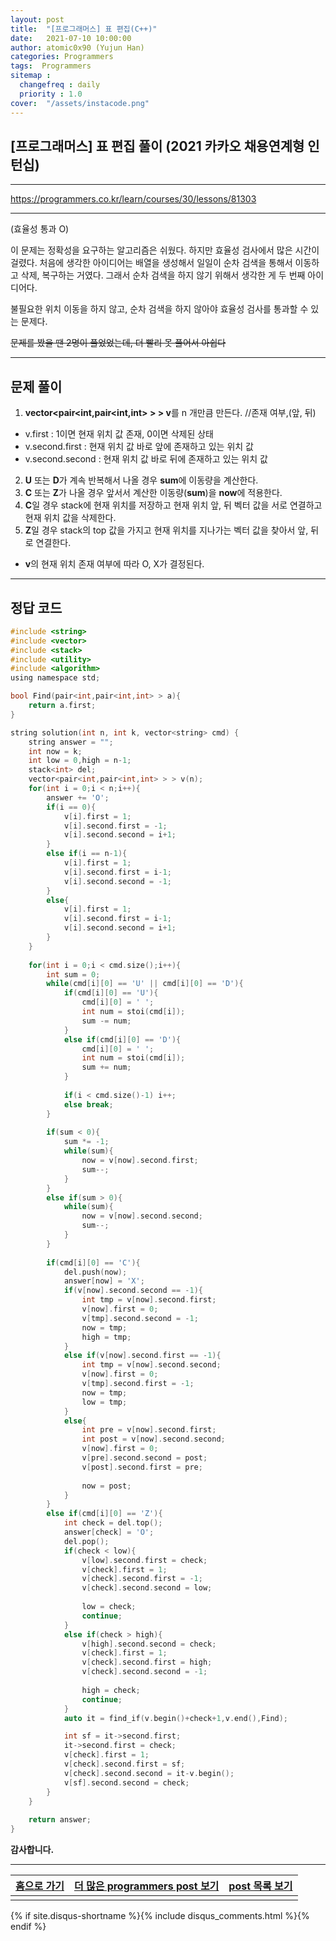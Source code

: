 ```yaml
---
layout: post
title:  "[프로그래머스] 표 편집(C++)"
date:   2021-07-10 10:00:00
author: atomic0x90 (Yujun Han)
categories: Programmers
tags:  Programmers
sitemap :
  changefreq : daily
  priority : 1.0
cover:  "/assets/instacode.png"
---
```


## [프로그래머스] 표 편집 풀이 (2021 카카오 채용연계형 인턴십)

---

<https://programmers.co.kr/learn/courses/30/lessons/81303>

---

(효율성 통과 O)

이 문제는 정확성을 요구하는 알고리즘은 쉬웠다. 하지만 효율성 검사에서 많은 시간이 걸렸다. 처음에 생각한 아이디어는 배열을 생성해서 일일이 순차 검색을 통해서 이동하고 삭제, 복구하는 거였다. 그래서 순차 검색을 하지 않기 위해서 생각한 게 두 번째 아이디어다.

불필요한 위치 이동을 하지 않고, 순차 검색을 하지 않아야 효율성 검사를 통과할 수 있는 문제다.

~~문제를 봤을 땐 2명이 풀었었는데, 더 빨리 못 풀어서 아쉽다~~

---

## 문제 풀이

1. **vector\<pair\<int,pair\<int,int\> \> \> v**를 n 개만큼 만든다. //존재 여부,(앞, 뒤)
  - v.first : 1이면 현재 위치 값 존재, 0이면 삭제된 상태
  - v.second.first : 현재 위치 값 바로 앞에 존재하고 있는 위치 값
  - v.second.second : 현재 위치 값 바로 뒤에 존재하고 있는 위치 값
2. **U** 또는 **D**가 계속 반복해서 나올 경우 **sum**에 이동량을 계산한다.
3. **C** 또는 **Z**가 나올 경우 앞서서 계산한 이동량(**sum**)을 **now**에 적용한다.
4. **C**일 경우 stack에 현재 위치를 저장하고 현재 위치 앞, 뒤 벡터 값을 서로 연결하고 현재 위치 값을 삭제한다.
5. **Z**일 경우 stack의 top 값을 가지고 현재 위치를 지나가는 벡터 값을 찾아서 앞, 뒤로 연결한다.

- **v**의 현재 위치 존재 여부에 따라 O, X가 결정된다.

---

## 정답 코드

```c
#include <string>
#include <vector>
#include <stack>
#include <utility>
#include <algorithm>
using namespace std;

bool Find(pair<int,pair<int,int> > a){
    return a.first;
}

string solution(int n, int k, vector<string> cmd) {
    string answer = "";
    int now = k;
    int low = 0,high = n-1;
    stack<int> del;
    vector<pair<int,pair<int,int> > > v(n);
    for(int i = 0;i < n;i++){
        answer += 'O';
        if(i == 0){
            v[i].first = 1;
            v[i].second.first = -1;
            v[i].second.second = i+1;
        }
        else if(i == n-1){
            v[i].first = 1;
            v[i].second.first = i-1;
            v[i].second.second = -1;
        }
        else{
            v[i].first = 1;
            v[i].second.first = i-1;
            v[i].second.second = i+1;
        }
    }
    
    for(int i = 0;i < cmd.size();i++){
        int sum = 0;
        while(cmd[i][0] == 'U' || cmd[i][0] == 'D'){
            if(cmd[i][0] == 'U'){
                cmd[i][0] = ' ';
                int num = stoi(cmd[i]);
                sum -= num;
            }
            else if(cmd[i][0] == 'D'){
                cmd[i][0] = ' ';
                int num = stoi(cmd[i]);
                sum += num;
            }
            
            if(i < cmd.size()-1) i++;
            else break;
        }
        
        if(sum < 0){
            sum *= -1;
            while(sum){
                now = v[now].second.first;
                sum--;
            }
        }
        else if(sum > 0){
            while(sum){
                now = v[now].second.second;
                sum--;
            }
        }
        
        if(cmd[i][0] == 'C'){
            del.push(now);
            answer[now] = 'X';
            if(v[now].second.second == -1){
                int tmp = v[now].second.first;
                v[now].first = 0;
                v[tmp].second.second = -1;
                now = tmp;
                high = tmp;
            }
            else if(v[now].second.first == -1){
                int tmp = v[now].second.second;
                v[now].first = 0;
                v[tmp].second.first = -1;
                now = tmp;
                low = tmp;
            }
            else{
                int pre = v[now].second.first;
                int post = v[now].second.second;
                v[now].first = 0;
                v[pre].second.second = post;
                v[post].second.first = pre;
    
                now = post;
            }
        }
        else if(cmd[i][0] == 'Z'){
            int check = del.top();
            answer[check] = 'O';
            del.pop();
            if(check < low){
                v[low].second.first = check;
                v[check].first = 1;
                v[check].second.first = -1;
                v[check].second.second = low;
                
                low = check;
                continue;
            }
            else if(check > high){
                v[high].second.second = check;
                v[check].first = 1;
                v[check].second.first = high;
                v[check].second.second = -1;
                
                high = check;
                continue;
            }
            auto it = find_if(v.begin()+check+1,v.end(),Find);

            int sf = it->second.first;
            it->second.first = check;
            v[check].first = 1;
            v[check].second.first = sf;
            v[check].second.second = it-v.begin();
            v[sf].second.second = check;
        }
    }
    
    return answer;
}
```

**감사합니다.**


---


[홈으로 가기][01]       |[더 많은 programmers post 보기][03]        |[post 목록 보기][02]
:------:                |:------:                               |:------:
                        |                                       |


[01]: https://atomic0x90.github.io/ "home"
[02]: https://atomic0x90.github.io/posts/ "posts"
[03]: https://atomic0x90.github.io/posts/#Programmers "programmers posts"

{% if site.disqus-shortname %}{% include disqus_comments.html %}{% endif %}

